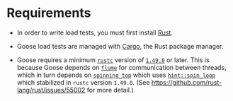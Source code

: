 # Requirements

* In order to write load tests, you must first install [Rust](https://www.rust-lang.org/tools/install).

* Goose load tests are managed with [Cargo](https://doc.rust-lang.org/cargo/), the Rust package manager.

* Goose requires a minimum [`rustc`](https://doc.rust-lang.org/rustc/what-is-rustc.html) version of [`1.49.0`](https://blog.rust-lang.org/2020/12/31/Rust-1.49.0.html) or later. This is because Goose depends on [`flume`](https://docs.rs/flume) for communication between threads, which in turn depends on [`spinning_top`](https://docs.rs/spinning_top) which uses [`hint::spin_loop`](https://doc.rust-lang.org/std/hint/fn.spin_loop.html) which stabilized in `rustc` version `1.49.0`. (See <https://github.com/rust-lang/rust/issues/55002> for more detail.)
